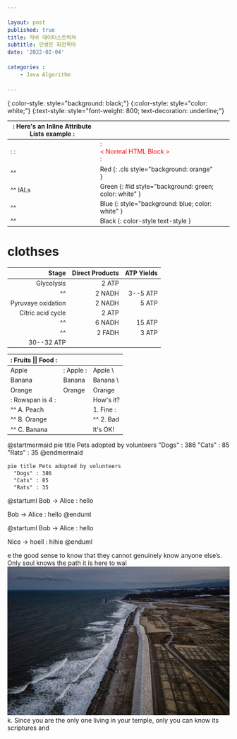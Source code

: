 ```yaml
---

layout: post
published: true
title: 자바 데이터스트럭쳐
subtitle: 인생은 회전목마
date: '2022-02-04'

categories : 
    - Java Algorithm 

---
```

{:color-style: style="background: black;"}
{:color-style: style="color: white;"}
{:text-style: style="font-weight: 800; text-decoration: underline;"}

|:             Here's an Inline Attribute Lists example                :||||
| ------- | ------------------ | -------------------- | ------------------ |
|:       :|:  <div style="color: red;"> &lt; Normal HTML Block > </div> :|||
| ^^      |   Red    {: .cls style="background: orange" }                |||
| ^^ IALs |   Green  {: #id style="background: green; color: white" }    |||
| ^^      |   Blue   {: style="background: blue; color: white" }         |||
| ^^      |   Black  {: color-style text-style }                         |||



# clothses


|              Stage | Direct Products | ATP Yields |
| -----------------: | --------------: | ---------: |
|         Glycolysis |          2 ATP              ||
| ^^                 |          2 NADH |   3--5 ATP |
| Pyruvaye oxidation |          2 NADH |      5 ATP |
|  Citric acid cycle |          2 ATP              ||
| ^^                 |          6 NADH |     15 ATP |
| ^^                 |          2 FADH |      3 ATP |
|                               30--32 ATP        |||




| :        Fruits \|\| Food       : |||
| :--------- | :-------- | :--------  |
| Apple      | : Apple : | Apple      \
| Banana     |   Banana  | Banana     \
| Orange     |   Orange  | Orange     |
| :   Rowspan is 4    : || How's it?  |
|^^    A. Peach         ||   1. Fine :|
|^^    B. Orange        ||^^ 2. Bad   |
|^^    C. Banana        ||  It's OK!  |


@startmermaid
pie title Pets adopted by volunteers
  "Dogs" : 386
  "Cats" : 85
  "Rats" : 35
@endmermaid

```mermaid!
pie title Pets adopted by volunteers
  "Dogs" : 386
  "Cats" : 85
  "Rats" : 35
```


@startuml
Bob -> Alice : hello

Bob -> Alice : hello
@enduml

@startuml
Bob -> Alice : hello

Nice -> hoell : hihie
@enduml


e the good sense to know that they cannot genuinely know anyone else’s. Only soul knows the path it is here to wal![13fukushima-waste-1sub-superJumbo](../assets/img/2017-01-09-hoho/13fukushima-waste-1sub-superJumbo.jpg)k. Since you are the only one living in your temple, only you can know its scriptures and 
